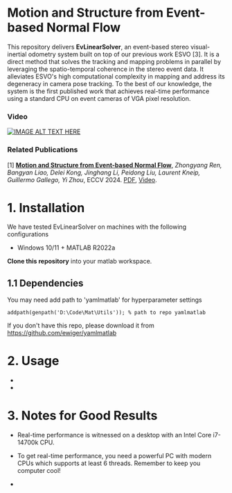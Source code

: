 # Motion and Structure from Event-based Normal Flow

This repository delivers **EvLinearSolver**, an event-based stereo visual-inertial odometry system built on top of our previous work ESVO [3]. It is a direct method that solves the tracking and mapping problems in parallel by leveraging the spatio-temporal coherence in the stereo event data. It alleviates ESVO's high computational complexity in mapping and address its degeneracy in camera pose tracking. To the best of our knowledge, the system is the first published work that achieves real-time performance using a standard CPU on event cameras of VGA pixel resolution. 

### **Video**

[![IMAGE ALT TEXT HERE](https://img.youtube.com/vi/2RzSa9pC-7A/mqdefault.jpg)](https://www.youtube.com/watch?v=2RzSa9pC-7A) &nbsp;&nbsp; 

### **Related Publications**

[1] **[Motion and Structure from Event-based Normal Flow](http://arxiv.org/abs/2407.12239)**, *Zhongyang Ren, Bangyan Liao, Delei Kong, Jinghang Li, Peidong Liu, Laurent Kneip, Guillermo Gallego, Yi Zhou*, ECCV 2024. [PDF](http://arxiv.org/abs/2407.12239), [Video](https://www.youtube.com/watch?v=2RzSa9pC-7A).




# 1. Installation

We have tested EvLinearSolver on machines with the following configurations

* Windows 10/11 + MATLAB R2022a

**Clone this repository** into your matlab workspace.


## 1.1 Dependencies

You may need add path to 'yamlmatlab' for hyperparameter settings

```
addpath(genpath('D:\Code\Mat\Utils')); % path to repo yamlmatlab
```

If you don't have this repo, please download it from https://github.com/ewiger/yamlmatlab


# 2. Usage

- 
- 

# 3. Notes for Good Results

- Real-time performance is witnessed on a desktop with an Intel Core i7-14700k CPU. 

* To get real-time performance, you need a powerful PC with modern CPUs which supports at least 6 threads. 
  Remember to keep you computer cool!

* 
